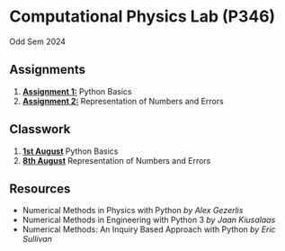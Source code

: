 # Computational Physics Lab (P346)
Odd Sem 2024

## Assignments

1. [**Assignment 1:**](assignments/assignment1.ipynb) Python Basics
2. [**Assignment 2:**](assignments/assignment2.ipynb) Representation of Numbers and Errors

## Classwork

1. [**1st August**](classwork/1_August_2024.ipynb) Python Basics
2. [**8th August**](classwork/8_August_2024.ipynb) Representation of Numbers and Errors

## Resources

- Numerical Methods in Physics with Python *by Alex Gezerlis*
- Numerical Methods in Engineering with Python 3 *by Jaan Kiusalaas*
- Numerical Methods: An Inquiry Based Approach with Python *by Eric Sullivan*